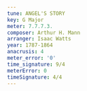 ```yaml
---
tune: ANGEL'S STORY
key: G Major
meter: 7.7.7.3.
composer: Arthur H. Mann
arranger: Isaac Watts
year: 1787-1864
anacrusis: 4
meter_error: '0'
time_signature: 9/4
meterError: 0
timeSignature: 4/4
---
```


